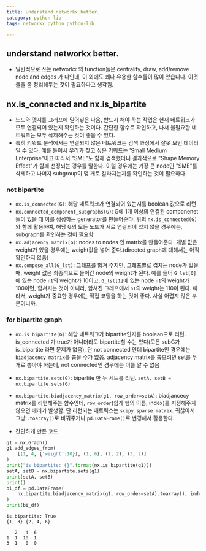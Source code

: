 ```yaml
---
title: understand networkx better. 
category: python-lib
tags: networkx python python-lib 

---
```


## understand networkx better. 

- 일반적으로 쓰는 networkx 의 function들은 centrality, draw, add/remove node and edges 가 다인데, 이 외에도 꽤나 유용한 함수들이 많이 있습니다. 이것들을 좀 정리해두는 것이 필요하다고 생각됨. 

## nx.is_connected and nx.is_bipartite

- 노드와 엣지를 그래프에 밀어넣은 다음, 반드시 해야 하는 작업은 현재 네트워크가 모두 연결되어 있는지 확인하는 것이다. 간단한 함수로 확인하고, 나서 불필요한 네트워크는 모두 삭제해주는 것이 좋을 수 있다. 
- 특히 키워드 분석에서는 연결되지 않은 네트워크는 검색 과정에서 잘못 모인 데이터일 수 있다. 예를 들어서 우리가 찾고 싶은 키워드는 'Small Medium Enterprise"이고 따라서 "SME"도 함께 검색했더니 결과적으로 "Shape Memory Effect"가 함께 선정되는 경우를 말한다. 이럴 경우에는 가장 큰 node인 "SME"를 삭제하고 나머지 subgroup이 몇 개로 갈라지는지를 확인하는 것이 필요하다.

### not bipartite

- `nx.is_connected(G)`: 해당 네트워크가 연결되어 있는지를 boolean 값으로 리턴
- `nx.connected_component_subgraphs(G)`: G에 1개 이상의 연결된 componenet들이 있을 때 이를 생성하는 generator를 만들어준다. 위의 `nx.is_connected(G)`와 함께 활용하여, 해당 G의 모든 노드가 서로 연결되어 있지 않을 경우에는, subgraph를 확인하는 것이 필요함
- `nx.adjacency_matrix(G)`: nodes to nodes 인 matrix를 만들어준다. 개별 값은 weight가 있을 경우에는 weight값을 넣어 준다.(directed graph에 대해서는 아직 확인하지 않음)
- `nx.compose_all(G_lst)`: 그래프를 합쳐 주지만, 그래프별로 겹치는 node가 있을 때, weight 값은 최종적으로 들어간 node의 weight가 된다. 예를 들어 `G_lst[0]`에 있는 node `n1`의 weight가 10이고, `G_lst[1]`에 있는 node `n1`의 weight가 100이면, 합쳐지는 것이 아니라, 합쳐진 그래프에서 `n1`의 weight는 110이 된다. 따라서, weight가 중요한 경우에는 직접 코딩을 하는 것이 좋다. 사실 어렵지 않은 부분이니까. 

### for bipartite graph

- `nx.is_bipartite(G)`: 해당 네트워크가 bipartite인지를 boolean으로 리턴. is_connected 가 true가 아니더라도 bipartite할 수는 있다(모든 subG가 is_bipartite 라면 문제가 없음), 단 not connected 인데 bipartite인 경우에는 `biadjacency matrix`를 뽑을 수가 없음. adjacency matrix를 뽑으려면 set를 두 개로 뽑아야 하는데, not connected인 경우에는 이를 알 수 없음
- `nx.bipartite.sets(G)`: bipartite 한 두 세트를 리턴. `setA, setB = nx.bipartite.sets(G)`
- `nx.bipartite.biadjacency_matrix(g1, row_order=setA)`: biadjancecy matrix를 리턴해주는 함수인데, `row_order`(쉽게 행의 이름, index)를 지정해주지 않으면 에러가 발생함. 단 리턴되는 매트릭스는 `scipy.sparse.matrix`. 귀찮아서 그냥 `.toarray()`로 바꿔주거나 `pd.DataFrame()`로 변경해서 활용한다.

- 간단하게 만든 코드 

```python
g1 = nx.Graph()
g1.add_edges_from(
    [(1, 4, {'weight':10}), (1, 6), (1, 2), (3, 2)]
)
print("is bipartite: {}".format(nx.is_bipartite(g1)))
setA, setB = nx.bipartite.sets(g1)
print(setA, setB)
print()
bi_df = pd.DataFrame(
    nx.bipartite.biadjacency_matrix(g1, row_order=setA).toarray(), index=setA, columns=setB
)
print(bi_df)
```
```
is bipartite: True
{1, 3} {2, 4, 6}

   2   4  6
1  1  10  1
3  1   0  0
```

